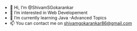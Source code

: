 - 👋 Hi, I’m @ShivamSGokarankar
- 👀 I’m interested in Web Developement
- 🌱 I’m currently learning Java -Advanced Topics 
- 📫 You can contact me on shivamgokarankar86@gmail.com


